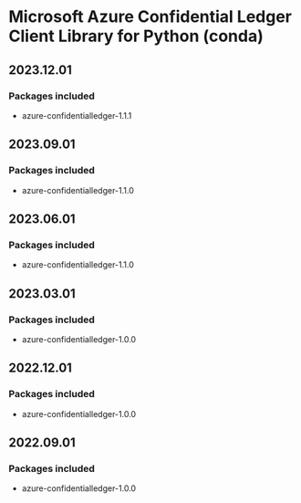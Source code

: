 # Microsoft Azure Confidential Ledger Client Library for Python (conda)

## 2023.12.01

### Packages included

- azure-confidentialledger-1.1.1

## 2023.09.01

### Packages included

- azure-confidentialledger-1.1.0

## 2023.06.01

### Packages included

- azure-confidentialledger-1.1.0

## 2023.03.01

### Packages included

- azure-confidentialledger-1.0.0

## 2022.12.01

### Packages included

- azure-confidentialledger-1.0.0

## 2022.09.01

### Packages included

- azure-confidentialledger-1.0.0

